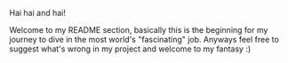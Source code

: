 Hai hai and hai!

Welcome to my README section, basically this is the beginning for my journey to dive in the most world's "fascinating" job.
Anyways feel free to suggest what's wrong in my project and welcome to my fantasy :)

<!---
pecelcel/pecelcel is a ✨ special ✨ repository because its `README.md` (this file) appears on your GitHub profile.
You can click the Preview link to take a look at your changes.
--->
